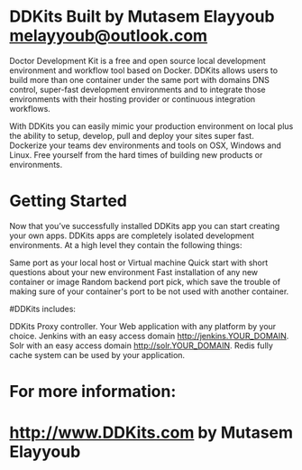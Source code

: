 # DDKits Built by Mutasem Elayyoub melayyoub@outlook.com


Doctor Development Kit is a free and open source local development environment and workflow tool based on Docker. DDKits allows users to build more than one container under the same port with domains DNS control, super-fast development environments and to integrate those environments with their hosting provider or continuous integration workflows.

With DDKits you can easily mimic your production environment on local plus the ability to setup, develop, pull and deploy your sites super fast. Dockerize your teams dev environments and tools on OSX, Windows and Linux. Free yourself from the hard times of building new products or environments.

 
# Getting Started
 

Now that you’ve successfully installed DDKits app you can start creating your own apps. DDKits apps are completely isolated development environments. At a high level they contain the following things:

Same port as your local host or Virtual machine
Quick start with short questions about your new environment
Fast installation of any new container or image
Random backend port pick, which save the trouble of making sure of your container's port to be not used with another container. 
 
#DDKits includes:
 

DDKits Proxy controller.
 Your Web application with any platform by your choice.
Jenkins with an easy access domain http://jenkins.YOUR_DOMAIN.
Solr with an easy access domain http://solr.YOUR_DOMAIN.
Redis fully cache system can be used by your application.


# For more information:

# http://www.DDKits.com by Mutasem Elayyoub
